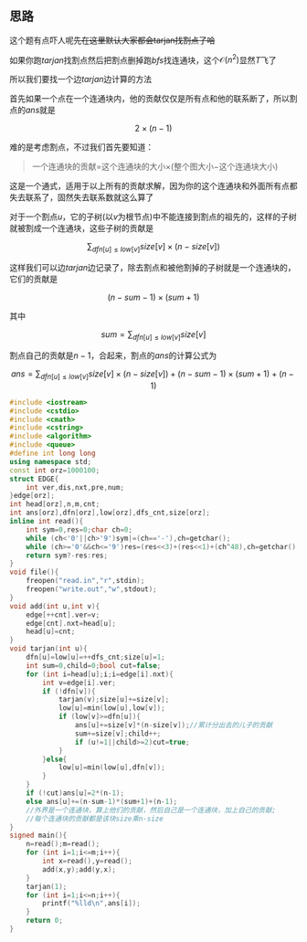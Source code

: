 ## 思路

这个题有点吓人呢~~先在这里默认大家都会tarjan找割点了哈~~

如果你跑$tarjan$找割点然后把割点删掉跑$bfs$找连通块，这个$\mathcal{O}(n^2)$显然$T$飞了

所以我们要找一个边$tarjan$边计算的方法

首先如果一个点在一个连通块内，他的贡献仅仅是所有点和他的联系断了，所以割点的$ans$就是

$$2\times  (n-1)$$

难的是考虑割点，不过我们首先要知道：

>一个连通块的贡献$=$这个连通块的大小$\times  ($整个图大小$-$这个连通块大小$)$

这是一个通式，适用于以上所有的贡献求解，因为你的这个连通块和外面所有点都失去联系了，固然失去联系数就这么算了

对于一个割点$u$，它的子树(以$v$为根节点)中不能连接到割点的祖先的，这样的子树就被割成一个连通块，这些子树的贡献是

$$\sum_{dfn[u]\leq low[v]}size[v]\times  (n-size[v])$$

这样我们可以边$tarjan$边记录了，除去割点和被他割掉的子树就是一个连通块的，它们的贡献是

$$(n-sum-1)\times  (sum+1)$$

其中

$$sum=\sum_{dfn[u]\leq low[v]}size[v]$$

割点自己的贡献是$n-1$，合起来，割点的$ans$的计算公式为

$$ans=\sum_{dfn[u]\leq low[v]}size[v]\times  (n-size[v])+(n-sum-1)\times (sum+1)+(n-1)$$


```cpp
#include <iostream>
#include <cstdio>
#include <cmath>
#include <cstring>
#include <algorithm>
#include <queue>
#define int long long
using namespace std;
const int orz=1000100;
struct EDGE{
    int ver,dis,nxt,pre,num;
}edge[orz];
int head[orz],n,m,cnt;
int ans[orz],dfn[orz],low[orz],dfs_cnt,size[orz];
inline int read(){
    int sym=0,res=0;char ch=0;
    while (ch<'0'||ch>'9')sym|=(ch=='-'),ch=getchar();
    while (ch>='0'&&ch<='9')res=(res<<3)+(res<<1)+(ch^48),ch=getchar();
    return sym?-res:res;
}
void file(){
    freopen("read.in","r",stdin);
    freopen("write.out","w",stdout);
}
void add(int u,int v){
    edge[++cnt].ver=v;
    edge[cnt].nxt=head[u];
    head[u]=cnt;
}
void tarjan(int u){
    dfn[u]=low[u]=++dfs_cnt;size[u]=1;
    int sum=0,child=0;bool cut=false;
    for (int i=head[u];i;i=edge[i].nxt){
        int v=edge[i].ver;
        if (!dfn[v]){
            tarjan(v);size[u]+=size[v];
            low[u]=min(low[u],low[v]);
            if (low[v]>=dfn[u]){
                ans[u]+=size[v]*(n-size[v]);//累计分出去的儿子的贡献
                sum+=size[v];child++;
                if (u!=1||child>=2)cut=true;
            }
        }else{
            low[u]=min(low[u],dfn[v]);
        }
    }
    if (!cut)ans[u]=2*(n-1);
    else ans[u]+=(n-sum-1)*(sum+1)+(n-1);
    //外界是一个连通块，算上他们的贡献，然后自己是一个连通块，加上自己的贡献;
    //每个连通块的贡献都是该块size乘n-size
}
signed main(){
    n=read();m=read();
    for (int i=1;i<=m;i++){
        int x=read(),y=read();
        add(x,y);add(y,x);
    }
    tarjan(1);
    for (int i=1;i<=n;i++){
        printf("%lld\n",ans[i]);
    }
    return 0;
}
```
